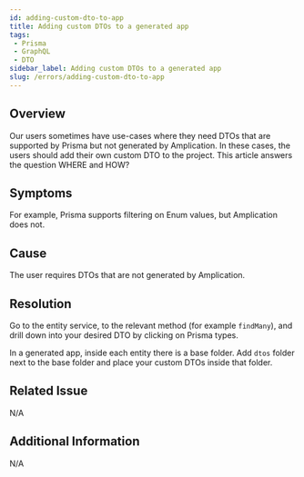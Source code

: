 ```yaml
---
id: adding-custom-dto-to-app
title: Adding custom DTOs to a generated app
tags:
 - Prisma
 - GraphQL
 - DTO
sidebar_label: Adding custom DTOs to a generated app
slug: /errors/adding-custom-dto-to-app
---
```


## Overview
Our users sometimes have use-cases where they need DTOs that are supported by Prisma but not generated by Amplication.
In these cases, the users should add their own custom DTO to the project. This article answers the question WHERE and HOW? 


## Symptoms 

For example, Prisma supports filtering on Enum values, but Amplication does not. 

## Cause
The user requires DTOs that are not generated by Amplication. 


## Resolution

Go to the entity service, to the relevant method (for example `findMany`), and drill down into your desired DTO by clicking on Prisma types.

In a generated app, inside each entity there is a base folder.
Add `dtos` folder next to the base folder and place your custom DTOs inside that folder.


## Related Issue

N/A

## Additional Information

N/A

